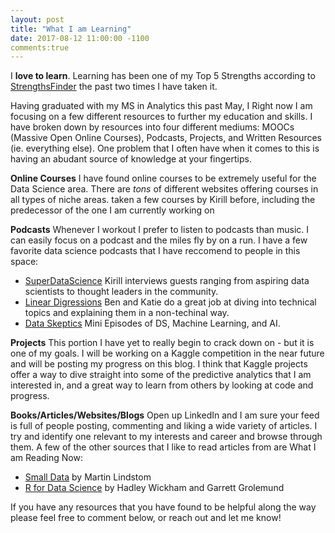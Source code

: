 ```yaml
---
layout: post
title: "What I am Learning"
date: 2017-08-12 11:00:00 -1100
comments:true
---
```

I __**love to learn**__.  Learning has been one of my Top 5 Strengths according to [StrengthsFinder](http://www.strengthsfinder.com/home.aspx) the past two times I have taken it.

Having graduated with my MS in Analytics this past May, I   Right now I am focusing on a few different resources to further my education and skills.  I have broken down by resources into four different mediums: MOOCs (Massive Open Online Courses), Podcasts, Projects, and Written Resources (ie. everything else).  One problem that I often have when it comes to this is having an abudant source of knowledge at your fingertips. 

**Online Courses**
I have found online courses to be extremely useful for the Data Science area.  There are *tons* of different websites offering courses in all types of niche areas.  taken a few courses by Kirill before, including the predecessor of the one I am currently working on
  
**Podcasts**
Whenever I workout I prefer to listen to podcasts than music.  I can easily focus on a podcast and the miles fly by on a run.  I have a few favorite data science podcasts that I have reccomend to people in this space:
* [SuperDataScience](https://soundcloud.com/superdatascience)  Kirill interviews guests ranging from aspiring data scientists to thought leaders in the community. 
* [Linear Digressions](http://lineardigressions.com/) Ben and Katie do a great job at diving into technical topics and explaining them in a non-techinal way.
* [Data Skeptics](https://dataskeptic.com/podcast) Mini Episodes of DS, Machine Learning, and AI.

**Projects**
This portion I have yet to really begin to crack down on - but it is one of my goals.  I will be working on a Kaggle competition in the near future and will be posting my progress on this blog.  I think that Kaggle projects offer a way to dive straight into some of the predictive analytics that I am interested in, and a great way to learn from others by looking at code and progress.

**Books/Articles/Websites/Blogs**
Open up LinkedIn and I am sure your feed is full of people posting, commenting and liking a wide variety of articles.  I try and identify one relevant to my interests and career and browse through them.  A few of the other sources that I like to read articles from are
What I am Reading Now:
  * [Small Data](https://www.amazon.com/Small-DATA-Clues-Uncover-Trends/dp/1522635181) by Martin Lindstom
  * [R for Data Science](https://www.amazon.com/Data-Science-Transform-Visualize-Model/dp/1491910399) by Hadley Wickham and Garrett Grolemund


If you have any resources that you have found to be helpful along the way please feel free to comment below, or reach out and let me know!
